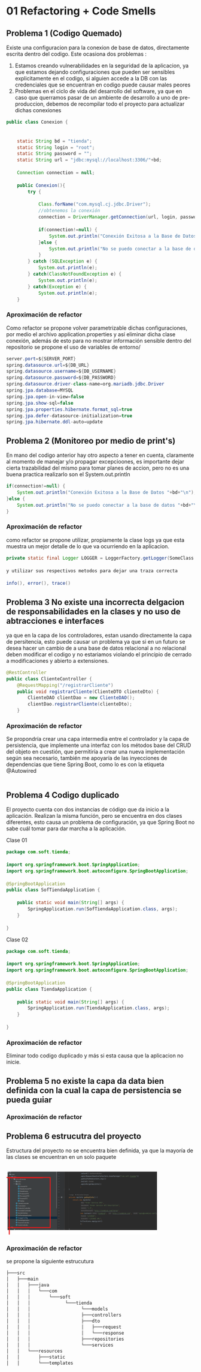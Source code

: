 # 01 Refactoring + Code Smells

## Problema 1 (Codigo Quemado)

Existe una configuracion para la conexion de base de datos, directamente escrita dentro del codigo. Este ocasiona dos problemas :

1. Estamos creando vulnerabilidades en la seguridad de la aplicacion, ya que estamos dejando configuraciones que pueden ser sensibles explicitamente en el codigo, si alguien accede a la DB con las credenciales que se encuentran en codigo puede causar males peores
2. Problemas en el ciclo de vida del desarrollo del software, ya que en caso que querramos pasar de un ambiente de desarrollo  a uno de pre-produccion, debemos de recompilar todo el proyecto para actualizar dichas conexiones

```java
public class Conexion {
	
	
	static String bd = "tienda";
	static String login = "root";
	static String password = "";
	static String url = "jdbc:mysql://localhost:3306/"+bd;
	
	Connection connection = null;
	
	public Conexion(){
		try {
			
			Class.forName("com.mysql.cj.jdbc.Driver");
			//obtenemos la conexión
			connection = DriverManager.getConnection(url, login, password);
			
			if(connection!=null) {
				System.out.println("Conexión Exitosa a la Base de Datos "+bd+"\n");;
			}else {
				System.out.println("No se puedo conectar a la base de datos "+bd+"\n");
			}
		} catch (SQLException e) {
			System.out.println(e);
		} catch(ClassNotFoundException e) {
			System.out.println(e);
		} catch(Exception e) {
			System.out.println(e);
	}
```

### Aproximación de refactor

Como refactor se propone volver parametrizable dichas configuraciones, por medio el archivo application.properties y así eliminar dicha clase conexión, además de esto para no mostrar información sensible dentro del repositorio se propone el uso de variables de entorno/

```java
server.port=${SERVER_PORT}
spring.datasource.url=${DB_URL}
spring.datasource.username=${DB_USERNAME}
spring.datasource.password=${DB_PASSWORD}
spring.datasource.driver-class-name=org.mariadb.jdbc.Driver
spring.jpa.database=MYSQL
spring.jpa.open-in-view=false
spring.jpa.show-sql=false
spring.jpa.properties.hibernate.format_sql=true
spring.jpa.defer-datasource-initialization=true
spring.jpa.hibernate.ddl-auto=update 
```


## Problema 2 (Monitoreo por medio de print's)

En mano del codigo anterior hay otro aspecto a tener en cuenta, claramente al momento de manejar y/o propagar excepcioones, es importante dejar cierta trazabilidad del mismo para tomar planes de accion, pero no es una buena practica realizarlo son el System.out.println

```java
if(connection!=null) {
    System.out.println("Conexión Exitosa a la Base de Datos "+bd+"\n");;
}else {
    System.out.println("No se puedo conectar a la base de datos "+bd+"\n");
}
```

### Aproximación de refactor
como refactor se propone utilizar, propiamente la clase logs ya que esta muestra un mejor detalle de lo que va ocurriendo en la aplicacion.

```java
private static final Logger LOGGER = LoggerFactory.getLogger(SomeClass.class);

y utilizar sus respectivos metodos para dejar una traza correcta

info(), error(), trace()
```


## Problema 3 No existe una incorrecta delgacion de responsabilidades en la clases y no uso de abtracciones e interfaces

ya que en la capa de los controladores, estan usando directamente la capa de persitencia, esto puede causar un problema ya que si en un futuro se desea hacer un cambio de a una base de datos relacional a no relacional deben modificar el codigo y no estariamos violando el principio de cerrado a modificaciones y abierto a extensiones.


```java
@RestController
public class ClienteController {
	@RequestMapping("/registrarCliente")
	public void registrarCliente(ClienteDTO clienteDto) {
		ClienteDAO clientDao = new ClienteDAO();
		clientDao.registrarCliente(clienteDto);
	}

```
### Aproximación de refactor

Se propondría crear una capa intermedia entre el controlador y la capa de persistencia, que implemente una interfaz con los métodos base del CRUD del objeto en cuestión, que permitiría a crear una nueva implementación según sea necesario, también me apoyaría de las inyecciones de dependencias que tiene Spring Boot, como lo es con la etiqueta @Autowired

```java

```

## Problema 4 Codigo duplicado


El proyecto cuenta con dos instancias de código que da inicio a la aplicación. Realizan la misma función, pero se encuentra en dos clases diferentes, esto causa un problema de configuración, ya que Spring Boot no sabe cuál tomar para dar marcha a la aplicación.

Clase 01
```java
package com.soft.tienda;

import org.springframework.boot.SpringApplication;
import org.springframework.boot.autoconfigure.SpringBootApplication;

@SpringBootApplication
public class SofTiendaApplication {

	public static void main(String[] args) {
		SpringApplication.run(SofTiendaApplication.class, args);
	}

}
```


Clase 02
```java
package com.soft.tienda;

import org.springframework.boot.SpringApplication;
import org.springframework.boot.autoconfigure.SpringBootApplication;

@SpringBootApplication
public class TiendaApplication {

	public static void main(String[] args) {
		SpringApplication.run(TiendaApplication.class, args);
	}

}
```

### Aproximación de refactor

Eliminar todo codigo duplicado y más si esta causa que la aplicacion no inicie.

## Problema 5 no existe la capa da data bien definida con la cual la capa de persistencia se pueda guiar

### Aproximación de refactor

## Problema 6  estrucutra del proyecto 


 Estructura del proyecto no se encuentra bien definida, ya que la mayoría de las clases se encuentran en un solo paquete 

<br/>
<img src="images/11-EstructuraProyecto.png" alt="EstructuraProyecto" style="max-width: 80%;max-width: 80%;">
<br/>

### Aproximación de refactor

se propone la siguiente estrucutura

```
├───src
│   ├───main
│   │   ├───java
│   │   │   └───com
│   │   │       └───soft
│   │   │             └───tienda
│   │   │                   └───models
│   │   │                   ├───controllers
│   │   │                   ├───dto
│   │   │                   │   ├───request
│   │   │                   │   └───response
│   │   │                   ├───repositories
│   │   │                   └───services
│   │   └───resources
│   │       ├───static
│   │       └───templates

```